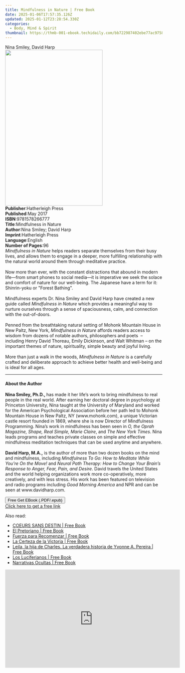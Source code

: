 ```yaml
---
title: Mindfulness in Nature | Free Book
date: 2025-01-06T17:57:35.126Z
updated: 2025-01-12T23:28:54.330Z
categories:
  - Body, Mind & Spirit
thumbnail: https://thmb-001-ebook.techidaily.com/bb722987402ebe77ac97584afa0ac002fd6bd8d9d03275290f160c53bbabf899.jpg
---
```

<main id="book-container">
  <div class="flex flex-col">
    <div class="book-brief flex-1 py-6 px-4 sm:p-6 md:py-10 md:px-8">
      <!-- brief-->
      <div class="book-brief-main">Nina Smiley, David Harp</div>
    </div>
    <div
      class="book-meta-info flex-1 grid gap-4 col-start-1 col-end-3 row-start-1 sm:mb-6 sm:grid-cols-4 lg:gap-6 lg:col-start-2 lg:row-end-6 lg:row-span-6 lg:mb-0"
    >
      <div
        class="book-meta-info-left place-content-center mt-4 p-4 text-sm leading-6 col-start-2 col-span-2 dark:text-slate-400"
      >
        <img
          class="w-full h-500 object-cover rounded-lg sm:h-255 sm:col-span-2 lg:col-span-full"
          src="https://img-001-ebook.techidaily.com/751e4390fca8de092fa8170a5222ec26e0b393a614a9527364d6334029e5952f.jpg"
          alt=""
          width="312"
          height="500"
        />
      </div>
      <div
        class="book-meta-info-right mt-2 col-start-1 row-start-2 col-span-3 self-center"
      >
        <!-- meta data  -->
        <div class="flex flex-col px-4 md:px-8">
          <div class="flex-1">
            <strong>Publisher</strong>:<span class="px-2"
              >Hatherleigh Press</span
            >
          </div>
          <div class="flex-1">
            <strong>Published</strong>:<span class="px-2">May 2017</span>
          </div>
          <div class="flex-1">
            <strong>ISBN</strong>:<span class="px-2">9781578266777</span>
          </div>
          <div class="flex-1">
            <strong>Title</strong>:<span class="px-2"
              >Mindfulness in Nature</span
            >
          </div>
          <div class="flex-1">
            <strong>Author</strong>:<span class="px-2"
              >Nina Smiley; David Harp</span
            >
          </div>
          <div class="flex-1">
            <strong>Imprint</strong>:<span class="px-2">Hatherleigh Press</span>
          </div>
          <div class="flex-1">
            <strong>Language</strong>:<span class="px-2">English</span>
          </div>
          <div class="flex-1">
            <strong>Number of Pages</strong>:<span class="px-2">96</span>
          </div>
        </div>
      </div>
    </div>
    <div class="book-description flex-1 py-6 px-4 sm:p-6 md:py-10 md:px-8">
      <div class="book-description-main">
        <div accordion-content="" id="description">
          <i>Mindfulness in Nature </i> helps readers separate themselves from
          their busy lives, and allows them to engage in a deeper, more
          fulfilling relationship with the natural world around them through
          meditative practice.<br /><br />Now more than ever, with the constant
          distractions that abound in modern life—from smart phones to social
          media—it is imperative we seek the solace and comfort of nature for
          our well-being. The Japanese have a term for it: Shinrin-yoku or
          "Forest Bathing".<br /><br />
          Mindfulness experts Dr. Nina Smiley and David Harp have created a new
          guide called <i>Mindfulness in Nature </i>which provides a meaningful
          way to nurture ourselves through a sense of spaciousness, calm, and
          connection with the out-of-doors.<br /><br />Penned from the
          breathtaking natural setting of Mohonk Mountain House in New Paltz,
          New York, <i>Mindfulness in Nature</i> affords readers access to
          wisdom from dozens of notable authors, philosophers and poets&nbsp; –
          including Henry David Thoreau, Emily Dickinson, and Walt Whitman – on
          the important themes of nature, spirituality, simple beauty and joyful
          living.<br /><br />
          More than just a walk in the woods, <i>Mindfulness in Nature </i>is a
          carefully crafted and deliberate approach to achieve better health and
          well-being and is ideal for all ages.
        </div>
        <div class="accordion-fader"></div>
      </div>
    </div>
    <div class="book-excerpts flex-1 py-6 px-4 sm:p-6 md:py-10 md:px-8">
      <!-- excerpts-->
      <div class="book-excerpts-main">
        <hr />
        <h4 class="placeholder placeholder-heading">
          <span>About the Author</span>
        </h4>
        <p>
          <b>Nina Smiley, Ph.D., </b>has made it her life’s work to bring
          mindfulness to real people in the real world. After earning her
          doctoral degree in psychology at Princeton University, Nina taught at
          the University of Maryland and worked for the American Psychological
          Association before her path led to Mohonk Mountain House in New Paltz,
          NY (www.mohonk.com), a unique Victorian castle resort founded in 1869,
          where she is now Director of Mindfulness Programming. Nina’s work in
          mindfulness has been seen in
          <i>O, the Oprah Magazine, Shape, Real Simple, Marie Claire</i>, and<i>
            The New York Times</i
          >. Nina leads programs and teaches private classes on simple and
          effective mindfulness meditation techniques that can be used anytime
          and anywhere.<br /><br /><b>David Harp, M.A.,</b> is the author of
          more than two dozen books on the mind and mindfulness, including<i>
            Mindfulness To Go: How to Meditate While You’re On the Move!</i
          >
          and
          <i
            >Neural Path Therapy: How to Change Your Brain’s Response to Anger,
            Fear, Pain, and Desire</i
          >. David travels the United States and the world helping organizations
          work more co-operatively, more creatively, and with less stress. His
          work has been featured on television and radio programs including
          <i>Good Morning America </i>and NPR and can be seen at
          www.davidharp.com.
        </p>
      </div>
    </div>
    <div
      class="book-about-author flex-1 py-6 px-4 sm:p-6 md:py-10 md:px-8"
    ></div>
    <div class="book-free-get flex-1 py-6 px-4 sm:p-6 md:py-10 md:px-8">
      <button
        id="btn-free-get"
        class="bg-blue-500 hover:bg-blue-700 text-white font-bold py-2 px-4 rounded"
      >
        Free Get EBook (.PDF/.epub)
      </button>
      <div id="countdown-display" class="px-2 text-lg mt-2"></div>
      <a
        id="free-link"
        class="hidden bg-blue-500 hover:bg-blue-700 text-white font-bold py-2 px-4 rounded"
        href="https://www.ebooks.com/en-us/book/2652766/mindfulness-in-nature/nina-smiley/"
        target="_blank"
        >Click here to get a free link</a
      >
    </div>
    <script>
      let countdownTime = 0;
      let countdownInterval = null;
      document
        .getElementById('btn-free-get')
        .addEventListener('click', startCountdown);
      function startCountdown() {
        countdownTime = new Date().getTime() + 60000 * 3;
        countdownInterval = setInterval(updateCountdown, 1000);
        document.getElementById('btn-free-get').disabled = true;
        document
          .getElementById('btn-free-get')
          .classList.add('bg-gray-500', 'cursor-not-allowed');
      }
      function updateCountdown() {
        let currentTime = new Date().getTime();
        let timeLeft = countdownTime - currentTime;
        let secondsLeft = Math.floor(timeLeft / 1000);
        document.getElementById('countdown-display').innerHTML =
          `Remaining time: ${secondsLeft} seconds.`;
        if (secondsLeft <= 0) {
          clearInterval(countdownInterval);
          document.getElementById('btn-free-get').classList.add('hidden');
          document.getElementById('free-link').classList.remove('hidden');
          document.getElementById('countdown-display').innerHTML = '';
        }
      }
    </script>
  </div>
</main>

<ins class="adsbygoogle"
      style="display:block"
      data-ad-client="ca-pub-7571918770474297"
      data-ad-slot="8358498916"
      data-ad-format="auto"
      data-full-width-responsive="true"></ins>
    

<span class="atpl-alsoreadstyle">Also read:</span>
<div><ul>
<li><a href="https://novels-ebooks.techidaily.com/210966357-9781088239803-coeurs-sans-destin/"><u>COEURS SANS DESTIN | Free Book</u></a></li>
<li><a href="https://novels-ebooks.techidaily.com/210966358-9781088233207-el-pretoriano/"><u>El Pretoriano | Free Book</u></a></li>
<li><a href="https://novels-ebooks.techidaily.com/210966361-9781088236666-fuerza-para-recomenzar/"><u>Fuerza para Recomenzar | Free Book</u></a></li>
<li><a href="https://novels-ebooks.techidaily.com/210966359-9781088236826-la-certeza-de-la-victoria/"><u>La Certeza de la Victoria | Free Book</u></a></li>
<li><a href="https://novels-ebooks.techidaily.com/210966356-9781088233481-leila-la-hija-de-charles-la-verdadera-historia-de-yvonne-a-pereira/"><u>Leila, la hija de Charles. La verdadera historia de Yvonne A. Pereira | Free Book</u></a></li>
<li><a href="https://novels-ebooks.techidaily.com/210966360-9781088232675-los-luciferianos/"><u>Los Luciferianos | Free Book</u></a></li>
<li><a href="https://novels-ebooks.techidaily.com/210966362-9781088233108-narrativas-ocultas/"><u>Narrativas Ocultas | Free Book</u></a></li>
</ul></div>

<!-- affiliate ads begin -->
<iframe width="560" height="315" src="https://www.youtube.com/embed/4YCkNXJjC3c?si=9Tn8KiqKGTZi1o7E" title="YouTube video player" frameborder="0" allow="accelerometer; autoplay; clipboard-write; encrypted-media; gyroscope; picture-in-picture; web-share" referrerpolicy="strict-origin-when-cross-origin" allowfullscreen></iframe>
<!-- affiliate ads end -->

